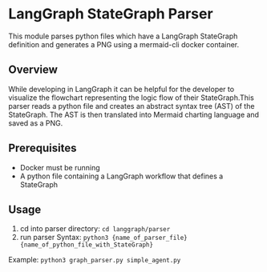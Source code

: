 # LangGraph StateGraph Parser
This module parses python files which have a LangGraph StateGraph definition and
generates a PNG using a mermaid-cli docker container.

## Overview
While developing in LangGraph it can be helpful for the developer to visualize the 
flowchart representing the logic flow of their StateGraph.This parser reads a python
file and creates an abstract syntax tree (AST) of the StateGraph. The AST is then
translated into Mermaid charting language and saved as a PNG. 

## Prerequisites
- Docker must be running
- A python file containing a LangGraph workflow that defines a StateGraph

## Usage
1. cd into parser directory: `cd langgraph/parser`
2. run parser
    Syntax: `python3 {name_of_parser_file} {name_of_python_file_with_StateGraph}`

Example: `python3 graph_parser.py simple_agent.py`